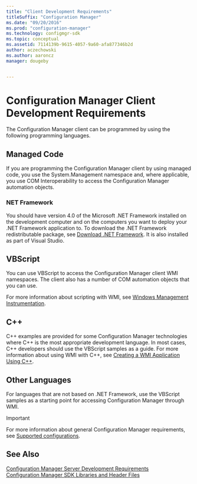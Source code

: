 ```yaml
---
title: "Client Development Requirements"
titleSuffix: "Configuration Manager"
ms.date: "09/20/2016"
ms.prod: "configuration-manager"
ms.technology: configmgr-sdk
ms.topic: conceptual
ms.assetid: 7114139b-9615-4057-9a60-afa877346b2d
author: aczechowski
ms.author: aaroncz
manager: dougeby


---
```

# Configuration Manager Client Development Requirements
The Configuration Manager client can be programmed by using the following programming languages.  

## Managed Code  
 If you are programming the Configuration Manager client by using managed code, you use the System.Management namespace and, where applicable, you use COM Interoperability to access the Configuration Manager automation objects.  

### NET Framework  
 You should have version 4.0 of the Microsoft .NET Framework installed on the development computer and on the computers you want to deploy your .NET Framework application to. To download the .NET Framework redistributable package, see [Download .NET Framework](https://dotnet.microsoft.com/download/dotnet-framework). It is also installed as part of Visual Studio.  

## VBScript  
 You can use VBScript to access the Configuration Manager client WMI namespaces. The client also has a number of COM automation objects that you can use.  

 For more information about scripting with WMI, see [Windows Management Instrumentation](https://docs.microsoft.com/windows/win32/wmisdk/wmi-start-page).  

## C++  
 C++ examples are provided for some Configuration Manager technologies where C++ is the most appropriate development language. In most cases, C++ developers should use the VBScript samples as a guide. For more information about using WMI with C++, see [Creating a WMI Application Using C++](https://docs.microsoft.com/windows/win32/wmisdk/creating-a-wmi-application-using-c-).  

## Other Languages  
 For languages that are not based on .NET Framework, use the VBScript samples as a starting point for accessing Configuration Manager through WMI.  

> [!IMPORTANT]
>  For more information about general Configuration Manager requirements, see [Supported configurations](../../../core/plan-design/configs/supported-configurations.md).  

## See Also  
 [Configuration Manager Server Development Requirements](../../../develop/core/reqs/server-development-requirements.md)   
 [Configuration Manager SDK Libraries and Header Files](../../../develop/core/reqs/configuration-manager-sdk-libraries-and-header-files.md)
